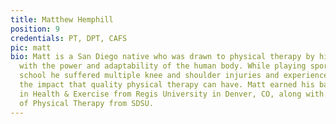 ```yaml
---
title: Matthew Hemphill
position: 9
credentials: PT, DPT, CAFS
pic: matt
bio: Matt is a San Diego native who was drawn to physical therapy by his fascination
  with the power and adaptability of the human body. While playing sports during high
  school he suffered multiple knee and shoulder injuries and experienced first hand
  the impact that quality physical therapy can have. Matt earned his bachelor's degree
  in Health & Exercise from Regis University in Denver, CO, along with his Doctoral
  of Physical Therapy from SDSU.
---
```



